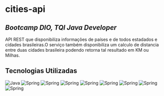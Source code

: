 # cities-api
## _Bootcamp DIO, TQI Java Developer_


API REST que disponibiliza informações de países e de todos estadados e cidades brasileiras.O serviço também disponibiliza um calculo de distancia entre duas cidades brasileira podendo retorna tal resultado em KM ou Milhas.

## Tecnologias Utilizadas
 ![Java](https://img.shields.io/badge/Java-ED8B00?style=for-the-badge&logo=java&logoColor=white) ![Spring](https://img.shields.io/badge/Spring-6DB33F?style=for-the-badge&logo=spring&logoColor=white) ![Spring](https://img.shields.io/badge/gradle-02303A?style=for-the-badge&logo=gradle&logoColor=white) ![Spring](https://img.shields.io/badge/Heroku-430098?style=for-the-badge&logo=heroku&logoColor=white) ![Spring](https://img.shields.io/badge/PostgreSQL-316192?style=for-the-badge&logo=postgresql&logoColor=white) ![Spring](https://img.shields.io/badge/IntelliJIDEA-000000.svg?style=for-the-badge&logo=intellij-idea&logoColor=white) ![Spring](https://img.shields.io/badge/Hibernate-59666C?style=for-the-badge&logo=Hibernate&logoColor=white) ![Spring](https://img.shields.io/badge/Docker-2CA5E0?style=for-the-badge&logo=docker&logoColor=white) ![Spring](https://img.shields.io/badge/Postman-FF6C37?style=for-the-badge&logo=Postman&logoColor=white)
